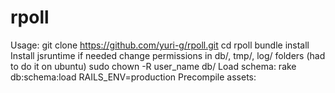 rpoll
=====
Usage: 
git clone https://github.com/yuri-g/rpoll.git
cd rpoll
bundle install
Install jsruntime if needed
change permissions in db/, tmp/, log/ folders (had to do it on ubuntu)
sudo chown -R user_name db/
Load schema:
rake db:schema:load RAILS_ENV=production
Precompile assets:
